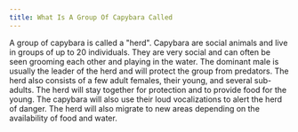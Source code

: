 ```yaml
---
title: What Is A Group Of Capybara Called
---
```


A group of capybara is called a "herd". Capybara are social animals and live in groups of up to 20 individuals. They are very social and can often be seen grooming each other and playing in the water. The dominant male is usually the leader of the herd and will protect the group from predators. The herd also consists of a few adult females, their young, and several sub-adults. The herd will stay together for protection and to provide food for the young. The capybara will also use their loud vocalizations to alert the herd of danger. The herd will also migrate to new areas depending on the availability of food and water.